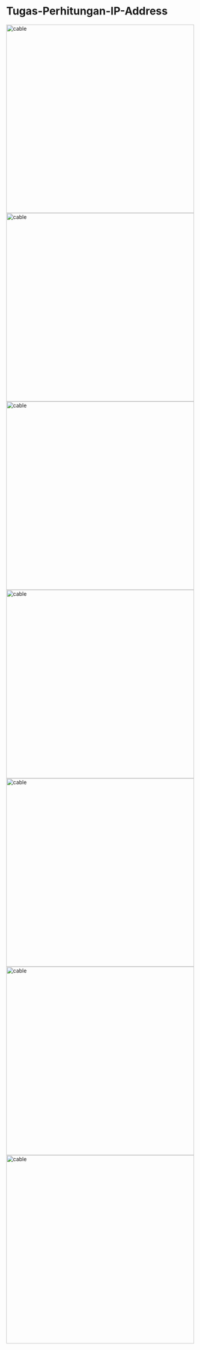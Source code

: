 # Tugas-Perhitungan-IP-Address

<img  src="1.jpeg" alt="cable"  width="500px"><img  src="2.jpeg" alt="cable"  width="500px">
<img  src="3.jpeg" alt="cable"  width="500px"><img  src="4.jpeg" alt="cable"  width="500px">
<img  src="5.jpeg" alt="cable"  width="500px"><img  src="6.jpeg" alt="cable"  width="500px">
<img  src="7.jpeg" alt="cable"  width="500px">

